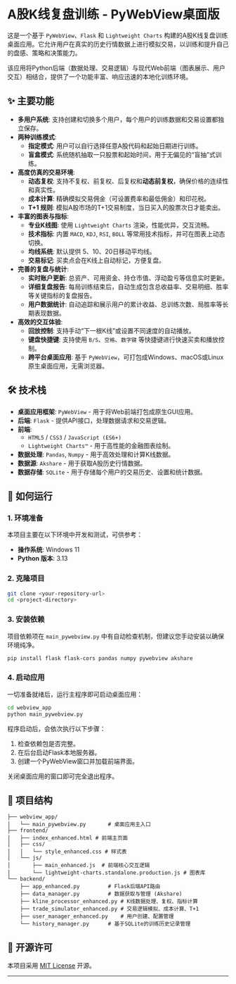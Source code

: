 
# A股K线复盘训练 - PyWebView桌面版



这是一个基于 `PyWebView`、`Flask` 和 `Lightweight Charts` 构建的A股K线复盘训练桌面应用。它允许用户在真实的历史行情数据上进行模拟交易，以训练和提升自己的盘感、策略和决策能力。

该应用将Python后端（数据处理、交易逻辑）与现代Web前端（图表展示、用户交互）相结合，提供了一个功能丰富、响应迅速的本地化训练环境。

## ✨ 主要功能

*   **多用户系统**: 支持创建和切换多个用户，每个用户的训练数据和交易设置都独立保存。
*   **两种训练模式**:
    *   **指定模式**: 用户可以自行选择任意A股代码和起始日期进行训练。
    *   **盲盒模式**: 系统随机抽取一只股票和起始时间，用于无偏见的“盲抽”式训练。
*   **高度仿真的交易环境**:
    *   **动态复权**: 支持不复权、前复权、后复权和**动态前复权**，确保价格的连续性和真实性。
    *   **成本计算**: 精确模拟交易佣金（可设置费率和最低佣金）和印花税。
    *   **T+1 规则**: 模拟A股市场的T+1交易制度，当日买入的股票次日才能卖出。
*   **丰富的图表与指标**:
    *   **专业K线图**: 使用 `Lightweight Charts` 渲染，性能优异，交互流畅。
    *   **技术指标**: 内置 `MACD`, `KDJ`, `RSI`, `BOLL` 等常用技术指标，并可在图表上动态切换。
    *   **均线系统**: 默认提供 5、10、20日移动平均线。
    *   **交易标记**: 买卖点会在K线上自动标记，方便复盘。
*   **完善的复盘与统计**:
    *   **实时账户更新**: 总资产、可用资金、持仓市值、浮动盈亏等信息实时更新。
    *   **详细复盘报告**: 每局训练结束后，自动生成包含总收益率、交易明细、胜率等关键指标的复盘报告。
    *   **用户数据统计**: 自动追踪和展示用户的累计收益、总训练次数、局胜率等长期表现数据。
*   **高效的交互体验**:
    *   **回放控制**: 支持手动“下一根K线”或设置不同速度的自动播放。
    *   **键盘快捷键**: 支持使用 `B/S`、`空格`、`数字键` 等快捷键进行快速买卖和播放控制。
    *   **跨平台桌面应用**: 基于 `PyWebView`，可打包成Windows、macOS或Linux原生桌面应用，无需浏览器。

## 🛠️ 技术栈

*   **桌面应用框架**: `PyWebView` - 用于将Web前端打包成原生GUI应用。
*   **后端**: `Flask` - 提供API接口，处理数据请求和交易逻辑。
*   **前端**:
    *   `HTML5` / `CSS3` / `JavaScript (ES6+)`
    *   `Lightweight Charts™` - 用于高性能的金融图表绘制。
*   **数据处理**: `Pandas`, `Numpy` - 用于高效处理和计算K线数据。
*   **数据源**: `Akshare` - 用于获取A股历史行情数据。
*   **数据存储**: `SQLite` - 用于存储每个用户的交易历史、设置和统计数据。

## 🚀 如何运行

### 1. 环境准备

本项目主要在以下环境中开发和测试，可供参考：
*   **操作系统**: Windows 11
*   **Python 版本**: 3.13

### 2. 克隆项目

```bash
git clone <your-repository-url>
cd <project-directory>
```

### 3. 安装依赖

项目依赖项在 `main_pywebview.py` 中有自动检查机制，但建议您手动安装以确保环境纯净。

```bash
pip install flask flask-cors pandas numpy pywebview akshare
```

### 4. 启动应用

一切准备就绪后，运行主程序即可启动桌面应用：

```bash
cd webview_app
python main_pywebview.py
```

程序启动后，会依次执行以下步骤：
1.  检查依赖包是否完整。
2.  在后台启动Flask本地服务器。
3.  创建一个PyWebView窗口并加载前端界面。

关闭桌面应用的窗口即可完全退出程序。

## 📂 项目结构

```
├── webview_app/
│   └── main_pywebview.py       # 桌面应用主入口
├── frontend/
│   ├── index_enhanced.html # 前端主页面
│   ├── css/
│   │   └── style_enhanced.css # 样式表
│   └── js/
│       ├── main_enhanced.js  # 前端核心交互逻辑
│       └── lightweight-charts.standalone.production.js # 图表库
└── backend/
    ├── app_enhanced.py         # Flask后端API路由
    ├── data_manager.py         # 数据获取与管理 (Akshare)
    ├── kline_processor_enhanced.py # K线数据处理、复权、指标计算
    ├── trade_simulator_enhanced.py # 交易逻辑模拟、成本计算、T+1
    ├── user_manager_enhanced.py    # 用户创建、配置管理
    └── history_manager.py      # 基于SQLite的训练历史记录管理
```

## 📜 开源许可

本项目采用 [MIT License](LICENSE) 开源。

---
